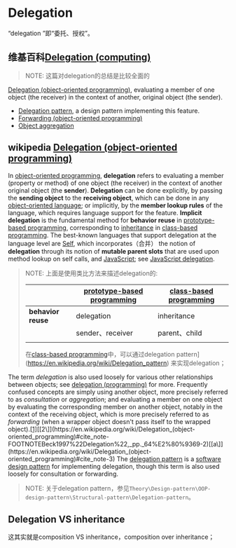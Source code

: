 # Delegation 

“delegation ”即“委托、授权”。

## 维基百科[Delegation (computing)](https://en.wikipedia.org/wiki/Delegation_(computing))

> NOTE: 这篇对delegation的总结是比较全面的

[Delegation (object-oriented programming)](https://en.wikipedia.org/wiki/Delegation_(object-oriented_programming)), evaluating a member of one object (the receiver) in the context of another, original object (the sender).

- [Delegation pattern](https://en.wikipedia.org/wiki/Delegation_pattern), a design pattern implementing this feature.
- [Forwarding (object-oriented programming)](https://en.wikipedia.org/wiki/Forwarding_(object-oriented_programming))
- [Object aggregation](https://en.wikipedia.org/wiki/Object_aggregation)



## wikipedia [Delegation (object-oriented programming)](https://en.wikipedia.org/wiki/Delegation_(object-oriented_programming))

In [object-oriented programming](https://en.wikipedia.org/wiki/Object-oriented_programming), **delegation** refers to evaluating a member (property or method) of one object (the receiver) in the context of another original object (the **sender**). **Delegation** can be done explicitly, by passing the **sending object** to the **receiving object**, which can be done in any [object-oriented language](https://en.wikipedia.org/wiki/Object-oriented_language); or implicitly, by the **member lookup rules** of the language, which requires language support for the feature. **Implicit delegation** is the fundamental method for **behavior reuse** in [prototype-based programming](https://en.wikipedia.org/wiki/Prototype-based_programming), corresponding to [inheritance](https://en.wikipedia.org/wiki/Inheritance_(object-oriented_programming)) in [class-based programming](https://en.wikipedia.org/wiki/Class-based_programming). The best-known languages that support delegation at the language level are [Self](https://en.wikipedia.org/wiki/Self_(programming_language)), which incorporates（合并） the notion of **delegation** through its notion of **mutable parent slots** that are used upon method lookup on self calls, and [JavaScript](https://en.wikipedia.org/wiki/JavaScript); see [JavaScript delegation](https://en.wikipedia.org/wiki/JavaScript#Delegative).

> NOTE: 上面是使用类比方法来描述delegation的:
>
> |                    | [prototype-based programming](https://en.wikipedia.org/wiki/Prototype-based_programming) | [class-based programming](https://en.wikipedia.org/wiki/Class-based_programming) |
> | ------------------ | ------------------------------------------------------------ | ------------------------------------------------------------ |
> | **behavior reuse** | delegation                                                   | inheritance                                                  |
> |                    | sender、receiver                                             | parent、child                                                |
> |                    |                                                              |                                                              |
>
> 在[class-based programming](https://en.wikipedia.org/wiki/Class-based_programming)中，可以通过delegation pattern](https://en.wikipedia.org/wiki/Delegation_pattern) 来实现delegation；

The term *delegation* is also used loosely for various other relationships between objects; see [delegation (programming)](https://en.wikipedia.org/wiki/Delegation_(programming)) for more. Frequently confused concepts are simply using another object, more precisely referred to as *consultation* or *aggregation*; and evaluating a member on one object by evaluating the corresponding member on another object, notably in the context of the receiving object, which is more precisely referred to as *forwarding* (when a wrapper object doesn't pass itself to the wrapped object).[[1\]](https://en.wikipedia.org/wiki/Delegation_(object-oriented_programming)#cite_note-FOOTNOTEGammaHelmJohnsonVlissides1995%22Delegation%22,_pp._20%E2%80%9321-1)[[2\]](https://en.wikipedia.org/wiki/Delegation_(object-oriented_programming)#cite_note-FOOTNOTEBeck1997%22Delegation%22,_pp._64%E2%80%9369-2)[[a\]](https://en.wikipedia.org/wiki/Delegation_(object-oriented_programming)#cite_note-3) The [delegation pattern](https://en.wikipedia.org/wiki/Delegation_pattern) is a [software design pattern](https://en.wikipedia.org/wiki/Software_design_pattern) for implementing delegation, though this term is also used loosely for consultation or forwarding.

> NOTE: 关于delegation pattern，参见`Theory\Design-pattern\OOP-design-pattern\Structural-pattern\Delegation-pattern`。



## Delegation VS inheritance

这其实就是composition VS inheritance，composition over inheritance；